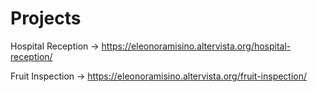 # Projects

Hospital Reception -> https://eleonoramisino.altervista.org/hospital-reception/

Fruit Inspection -> https://eleonoramisino.altervista.org/fruit-inspection/

